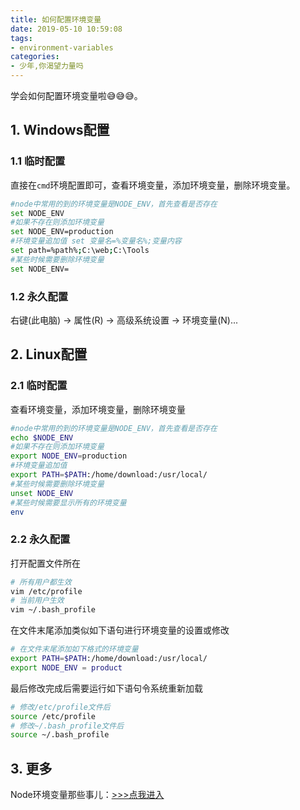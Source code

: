 ```yaml
---
title: 如何配置环境变量
date: 2019-05-10 10:59:08
tags:
- environment-variables
categories:
- 少年,你渴望力量吗
---
```


学会如何配置环境变量啦😅😅😅。

<!--more-->

## 1. Windows配置

### 1.1 临时配置

直接在`cmd`环境配置即可，查看环境变量，添加环境变量，删除环境变量。

```bash
#node中常用的到的环境变量是NODE_ENV，首先查看是否存在 
set NODE_ENV 
#如果不存在则添加环境变量 
set NODE_ENV=production 
#环境变量追加值 set 变量名=%变量名%;变量内容 
set path=%path%;C:\web;C:\Tools 
#某些时候需要删除环境变量 
set NODE_ENV=
```

### 1.2 永久配置

右键(此电脑) -> 属性(R) -> 高级系统设置 -> 环境变量(N)...


## 2. Linux配置

### 2.1 临时配置

查看环境变量，添加环境变量，删除环境变量

```bash
#node中常用的到的环境变量是NODE_ENV，首先查看是否存在
echo $NODE_ENV
#如果不存在则添加环境变量
export NODE_ENV=production
#环境变量追加值
export PATH=$PATH:/home/download:/usr/local/
#某些时候需要删除环境变量
unset NODE_ENV
#某些时候需要显示所有的环境变量
env
```

### 2.2 永久配置

打开配置文件所在

```bash
# 所有用户都生效
vim /etc/profile
# 当前用户生效
vim ~/.bash_profile
```

在文件末尾添加类似如下语句进行环境变量的设置或修改

```bash
# 在文件末尾添加如下格式的环境变量
export PATH=$PATH:/home/download:/usr/local/
export NODE_ENV = product
```

最后修改完成后需要运行如下语句令系统重新加载

```bash
# 修改/etc/profile文件后
source /etc/profile
# 修改~/.bash_profile文件后
source ~/.bash_profile
```

## 3. 更多

Node环境变量那些事儿：[>>>点我进入](https://segmentfault.com/a/1190000011683741)